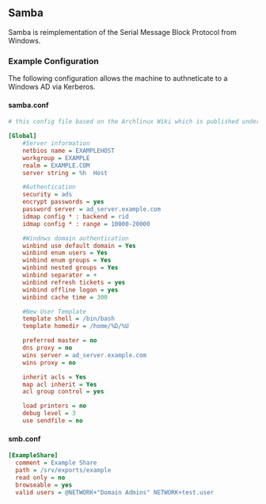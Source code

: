 ## Samba

Samba is reimplementation of the Serial Message Block Protocol from Windows.


### Example Configuration

The following configuration allows the machine to authneticate to a Windows AD via Kerberos.


#### samba.conf

```ini
# this config file based on the Archlinux Wiki which is published under the GFDL

[Global]
	#Server information
	netbios name = EXAMPLEHOST
	workgroup = EXAMPLE
	realm = EXAMPLE.COM
	server string = %h  Host

	#Authentication
	security = ads
	encrypt passwords = yes
	password server = ad_server.example.com
	idmap config * : backend = rid
	idmap config * : range = 10000-20000

	#Windows domain authentication
	winbind use default domain = Yes
	winbind enum users = Yes
	winbind enum groups = Yes
	winbind nested groups = Yes
	winbind separator = +
	winbind refresh tickets = yes
	winbind offline logon = yes
	winbind cache time = 300

	#New User Template
	template shell = /bin/bash
	template homedir = /home/%D/%U

	preferred master = no
	dns proxy = no
	wins server = ad_server.example.com
	wins proxy = no

	inherit acls = Yes
	map acl inherit = Yes
	acl group control = yes

	load printers = no
	debug level = 3
	use sendfile = no
```


#### smb.conf

```ini
[ExampleShare]
  comment = Example Share
  path = /srv/exports/example
  read only = no
  browseable = yes
  valid users = @NETWORK+"Domain Admins" NETWORK+test.user
```
